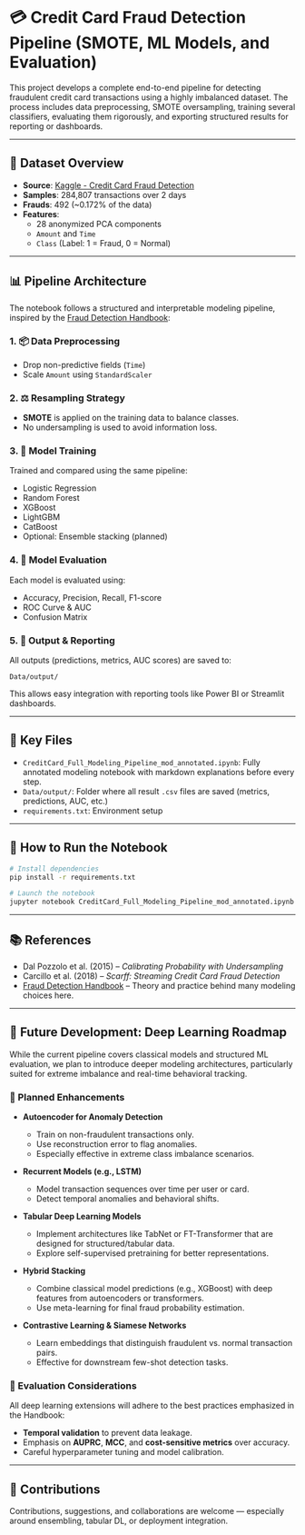 # 💳 Credit Card Fraud Detection Pipeline (SMOTE, ML Models, and Evaluation)

This project develops a complete end-to-end pipeline for detecting fraudulent credit card transactions using a highly imbalanced dataset. The process includes data preprocessing, SMOTE oversampling, training several classifiers, evaluating them rigorously, and exporting structured results for reporting or dashboards.

---

## 🔢 Dataset Overview

- **Source**: [Kaggle - Credit Card Fraud Detection](https://www.kaggle.com/mlg-ulb/creditcardfraud)
- **Samples**: 284,807 transactions over 2 days
- **Frauds**: 492 (~0.172% of the data)
- **Features**:
  - 28 anonymized PCA components
  - `Amount` and `Time`
  - `Class` (Label: 1 = Fraud, 0 = Normal)

---

## 📊 Pipeline Architecture

The notebook follows a structured and interpretable modeling pipeline, inspired by the [Fraud Detection Handbook](https://fraud-detection-handbook.github.io/fraud-detection-handbook/Foreword.html):

### 1. 📦 Data Preprocessing
- Drop non-predictive fields (`Time`)
- Scale `Amount` using `StandardScaler`

### 2. ⚖️ Resampling Strategy
- **SMOTE** is applied on the training data to balance classes.
- No undersampling is used to avoid information loss.

### 3. 🤖 Model Training
Trained and compared using the same pipeline:
- Logistic Regression
- Random Forest
- XGBoost
- LightGBM
- CatBoost
- Optional: Ensemble stacking (planned)

### 4. 📏 Model Evaluation
Each model is evaluated using:
- Accuracy, Precision, Recall, F1-score
- ROC Curve & AUC
- Confusion Matrix

### 5. 📁 Output & Reporting
All outputs (predictions, metrics, AUC scores) are saved to:
```
Data/output/
```
This allows easy integration with reporting tools like Power BI or Streamlit dashboards.

---

## 📂 Key Files

- `CreditCard_Full_Modeling_Pipeline_mod_annotated.ipynb`: Fully annotated modeling notebook with markdown explanations before every step.
- `Data/output/`: Folder where all result `.csv` files are saved (metrics, predictions, AUC, etc.)
- `requirements.txt`: Environment setup

---

## 🚀 How to Run the Notebook

```bash
# Install dependencies
pip install -r requirements.txt

# Launch the notebook
jupyter notebook CreditCard_Full_Modeling_Pipeline_mod_annotated.ipynb
```

---

## 📚 References

- Dal Pozzolo et al. (2015) – *Calibrating Probability with Undersampling*
- Carcillo et al. (2018) – *Scarff: Streaming Credit Card Fraud Detection*
- [Fraud Detection Handbook](https://fraud-detection-handbook.github.io/fraud-detection-handbook/Foreword.html) – Theory and practice behind many modeling choices here.

---

## 🔮 Future Development: Deep Learning Roadmap

While the current pipeline covers classical models and structured ML evaluation, we plan to introduce deeper modeling architectures, particularly suited for extreme imbalance and real-time behavioral tracking.

### 🚀 Planned Enhancements

- **Autoencoder for Anomaly Detection**
  - Train on non-fraudulent transactions only.
  - Use reconstruction error to flag anomalies.
  - Especially effective in extreme class imbalance scenarios.

- **Recurrent Models (e.g., LSTM)**
  - Model transaction sequences over time per user or card.
  - Detect temporal anomalies and behavioral shifts.

- **Tabular Deep Learning Models**
  - Implement architectures like TabNet or FT-Transformer that are designed for structured/tabular data.
  - Explore self-supervised pretraining for better representations.

- **Hybrid Stacking**
  - Combine classical model predictions (e.g., XGBoost) with deep features from autoencoders or transformers.
  - Use meta-learning for final fraud probability estimation.

- **Contrastive Learning & Siamese Networks**
  - Learn embeddings that distinguish fraudulent vs. normal transaction pairs.
  - Effective for downstream few-shot detection tasks.

### 📏 Evaluation Considerations

All deep learning extensions will adhere to the best practices emphasized in the Handbook:
- **Temporal validation** to prevent data leakage.
- Emphasis on **AUPRC**, **MCC**, and **cost-sensitive metrics** over accuracy.
- Careful hyperparameter tuning and model calibration.

---

## 🙌 Contributions

Contributions, suggestions, and collaborations are welcome — especially around ensembling, tabular DL, or deployment integration.
